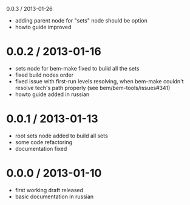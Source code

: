 0.0.3 / 2013-01-26

  * adding parent node for "sets" node should be option
  * howto guide improved

0.0.2 / 2013-01-16
==================

  * sets node for bem-make fixed to build all the sets
  * fixed build nodes order
  * fixed issue with first-run levels resolving, when bem-make couldn't resolve tech's path properly (see bem/bem-tools/issues#341)
  * howto guide added in russian

0.0.1 / 2013-01-13
==================

  * root sets node added to build all sets
  * some code refactoring
  * documentation fixed

0.0.0 / 2013-01-10
==================

  * first working draft released
  * basic documentation in russian

